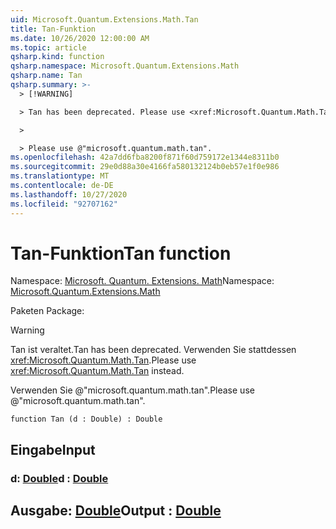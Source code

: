 ```yaml
---
uid: Microsoft.Quantum.Extensions.Math.Tan
title: Tan-Funktion
ms.date: 10/26/2020 12:00:00 AM
ms.topic: article
qsharp.kind: function
qsharp.namespace: Microsoft.Quantum.Extensions.Math
qsharp.name: Tan
qsharp.summary: >-
  > [!WARNING]

  > Tan has been deprecated. Please use <xref:Microsoft.Quantum.Math.Tan> instead.

  >

  > Please use @"microsoft.quantum.math.tan".
ms.openlocfilehash: 42a7dd6fba8200f871f60d759172e1344e8311b0
ms.sourcegitcommit: 29e0d88a30e4166fa580132124b0eb57e1f0e986
ms.translationtype: MT
ms.contentlocale: de-DE
ms.lasthandoff: 10/27/2020
ms.locfileid: "92707162"
---
```

# <a name="tan-function"></a><span data-ttu-id="69c29-102">Tan-Funktion</span><span class="sxs-lookup"><span data-stu-id="69c29-102">Tan function</span></span>

<span data-ttu-id="69c29-103">Namespace: [Microsoft. Quantum. Extensions. Math](xref:Microsoft.Quantum.Extensions.Math)</span><span class="sxs-lookup"><span data-stu-id="69c29-103">Namespace: [Microsoft.Quantum.Extensions.Math](xref:Microsoft.Quantum.Extensions.Math)</span></span>

<span data-ttu-id="69c29-104">Paketen [](https://nuget.org/packages/)</span><span class="sxs-lookup"><span data-stu-id="69c29-104">Package: [](https://nuget.org/packages/)</span></span>


> [!WARNING]
> <span data-ttu-id="69c29-105">Tan ist veraltet.</span><span class="sxs-lookup"><span data-stu-id="69c29-105">Tan has been deprecated.</span></span> <span data-ttu-id="69c29-106">Verwenden Sie stattdessen <xref:Microsoft.Quantum.Math.Tan>.</span><span class="sxs-lookup"><span data-stu-id="69c29-106">Please use <xref:Microsoft.Quantum.Math.Tan> instead.</span></span>
>
> <span data-ttu-id="69c29-107">Verwenden Sie @"microsoft.quantum.math.tan".</span><span class="sxs-lookup"><span data-stu-id="69c29-107">Please use @"microsoft.quantum.math.tan".</span></span>



```qsharp
function Tan (d : Double) : Double
```


## <a name="input"></a><span data-ttu-id="69c29-108">Eingabe</span><span class="sxs-lookup"><span data-stu-id="69c29-108">Input</span></span>

### <a name="d--double"></a><span data-ttu-id="69c29-109">d: [Double](xref:microsoft.quantum.lang-ref.double)</span><span class="sxs-lookup"><span data-stu-id="69c29-109">d : [Double](xref:microsoft.quantum.lang-ref.double)</span></span>





## <a name="output--double"></a><span data-ttu-id="69c29-110">Ausgabe: [Double](xref:microsoft.quantum.lang-ref.double)</span><span class="sxs-lookup"><span data-stu-id="69c29-110">Output : [Double](xref:microsoft.quantum.lang-ref.double)</span></span>

